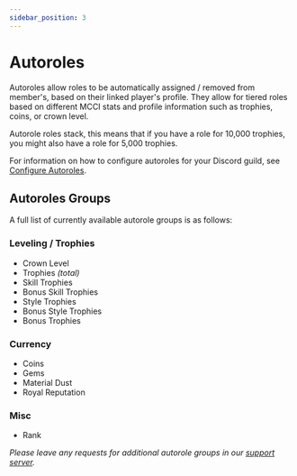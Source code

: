 ```yaml
---
sidebar_position: 3
---
```


# Autoroles

Autoroles allow roles to be automatically assigned / removed from member's, based on their linked player's profile. They allow for tiered roles based on different MCCI stats and profile information such as trophies, coins, or crown level.

Autorole roles stack, this means that if you have a role for 10,000 trophies, you might also have a role for 5,000 trophies.

For information on how to configure autoroles for your Discord guild, see [Configure Autoroles](/guild-guides/configure-autoroles).

## Autoroles Groups

A full list of currently available autorole groups is as follows:

### Leveling / Trophies

- Crown Level
- Trophies _(total)_
- Skill Trophies
- Bonus Skill Trophies
- Style Trophies
- Bonus Style Trophies
- Bonus Trophies

### Currency

- Coins
- Gems
- Material Dust
- Royal Reputation

### Misc

- Rank

_Please leave any requests for additional autorole groups in our [support server](https://islestats.net/discord)._

